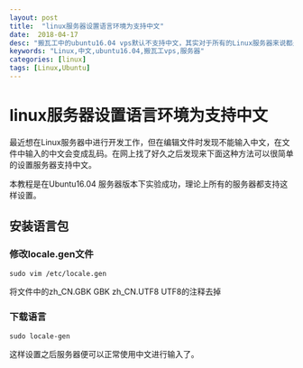 ```yaml
---
layout: post
title:  "linux服务器设置语言环境为支持中文"
date:  2018-04-17
desc: "搬瓦工中的ubuntu16.04 vps默认不支持中文，其实对于所有的Linux服务器来说都是默认不支持中文，需要单独进行设置才能使用中文"
keywords: "Linux,中文,ubuntu16.04,搬瓦工vps,服务器"
categories: [linux]
tags: [Linux,Ubuntu]
---
```

# linux服务器设置语言环境为支持中文

最近想在Linux服务器中进行开发工作，但在编辑文件时发现不能输入中文，在文件中输入的中文会变成乱码。在网上找了好久之后发现来下面这种方法可以很简单的设置服务器支持中文。

本教程是在Ubuntu16.04 服务器版本下实验成功，理论上所有的服务器都支持这样设置。

## 安装语言包

### 修改locale.gen文件
```
sudo vim /etc/locale.gen
```
将文件中的zh_CN.GBK GBK zh_CN.UTF8 UTF8的注释去掉

### 下载语言
```
sudo locale-gen
```

这样设置之后服务器便可以正常使用中文进行输入了。